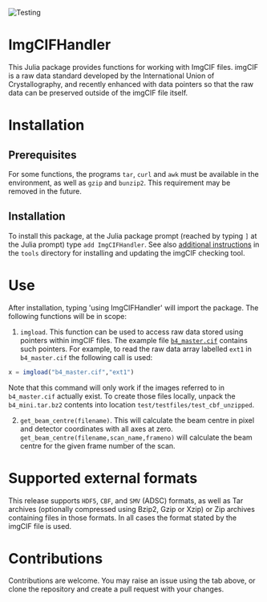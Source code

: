 ![Testing](https://github.com/jamesrhester/ImgCIFHandler.jl/workflows/Tests/badge.svg)

# ImgCIFHandler

This Julia package provides functions for working with ImgCIF files. imgCIF is a raw data standard developed
by the International Union of Crystallography, and recently enhanced with data
pointers so that the raw data can be preserved outside of the imgCIF file 
itself.

# Installation

## Prerequisites

For some functions, the programs `tar`, `curl` and `awk` must be available in the environment, 
as well as `gzip` and `bunzip2`. This requirement may be removed in the future.

## Installation

To install this package, at the Julia package prompt (reached by typing `]` at the Julia prompt) type `add ImgCIFHandler`.
See also [additional instructions](tools/README.md) in the `tools` directory for installing and updating the imgCIF checking tool.

# Use

After installation, typing 'using ImgCIFHandler' will import the package. The following functions will be in scope:

1. `imgload`. This function can be used to
access raw data stored using pointers within imgCIF files. The example file [`b4_master.cif`](test/testfiles/b4_master.cif) contains such pointers.
For example, to read the raw data array labelled `ext1` in `b4_master.cif` the following call is used:

```julia
x = imgload("b4_master.cif","ext1")
```

Note that this command will only work if the images referred to in `b4_master.cif` actually exist. To create those files locally, unpack the 
`b4_mini.tar.bz2` contents into location `test/testfiles/test_cbf_unzipped`.

2. `get_beam_centre(filename)`. This will calculate the beam centre in pixel and detector coordinates with all axes at zero. 
`get_beam_centre(filename,scan_name,frameno)` will calculate the beam centre for the given frame number of the scan.

# Supported external formats

This release supports `HDF5`, `CBF`, and `SMV` (ADSC) formats, as well as Tar archives (optionally compressed using Bzip2, Gzip or Xzip) or 
Zip archives containing files in those formats. In all cases the format stated by the imgCIF file is used.

# Contributions

Contributions are welcome. You may raise an issue using the tab above, or clone the repository and create a pull request with your
changes.
